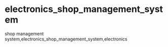 # electronics_shop_management_system
shop management system,electronics_shop_management_system,electronics
